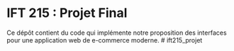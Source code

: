 # IFT 215 : Projet Final
Ce dépôt contient du code qui implémente notre proposition des interfaces pour une application web de e-commerce moderne.
#   i f t 2 1 5 _ p r o j e t  
 